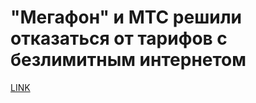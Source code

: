 # "Мегафон" и МТС решили отказаться от тарифов с безлимитным интернетом



[LINK](https://varlamov.ru/2223025.html)